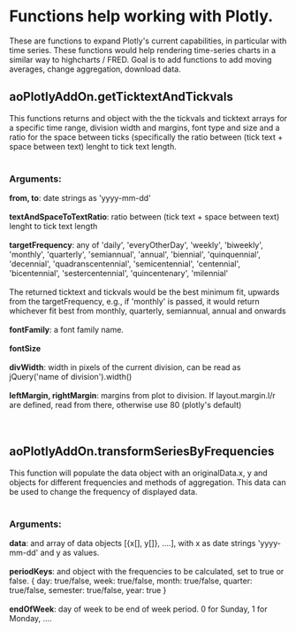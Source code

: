  # Functions help working with Plotly. 
 These are functions to expand Plotly's current capabilities, in particular with time series. These functions would help rendering time-series charts in a similar way to highcharts / FRED. Goal is to add functions to add moving averages, change aggregation, download data.
 
 ## aoPlotlyAddOn.getTicktextAndTickvals
This functions returns and object with the the tickvals and ticktext arrays for a specific time range, division width and margins, font type and size and a ratio for the space between ticks (specifically the ratio between (tick text + space between text) lenght to tick text length.<br><br>
### Arguments:<br>
<b>from, to</b>: date strings as 'yyyy-mm-dd'<br><br><b>textAndSpaceToTextRatio</b>: ratio between (tick text + space between text) lenght to tick text length<br><br><b>targetFrequency</b>: any of 'daily', 'everyOtherDay', 'weekly', 'biweekly', 'monthly', 'quarterly', 'semiannual', 'annual', 'biennial', 'quinquennial', 'decennial', 'quadranscentennial', 'semicentennial', 'centennial', 'bicentennial', 'sestercentennial', 'quincentenary', 'milennial'<br><br> The returned ticktext and tickvals would be the best minimum fit, upwards from the targetFrequency, e.g., if 'monthly' is passed, it would return whichever fit best from monthly, quarterly, semiannual, annual and onwards<br><br><b>fontFamily</b>: a font family name.<br><br><b>fontSize</b><br><br><b>divWidth</b>: width in pixels of the current division, can be read as jQuery('name of division').width()<br><br><b>leftMargin, rightMargin</b>: margins from plot to division. If layout.margin.l/r are defined, read from there, otherwise use 80 (plotly's default)<br><br><br>
     
## aoPlotlyAddOn.transformSeriesByFrequencies
This function will populate the data object with an originalData.x, y and objects for different frequencies and methods of aggregation. This data can be used to change the frequency of displayed data.<br><br>
### Arguments:<br>
<b>data</b>: and array of data objects [{x[], y[]}, ....], with x as date strings 'yyyy-mm-dd' and y as values.<br><br><b>periodKeys</b>: and object with the frequencies to be calculated, set to true or false. {
  day: true/false,
  week: true/false,
  month: true/false,
  quarter: true/false,
  semester: true/false,
  year: true
     }<br><br><b>endOfWeek</b>: day of week to be end of week period. 0 for Sunday, 1 for Monday, ....<br>
